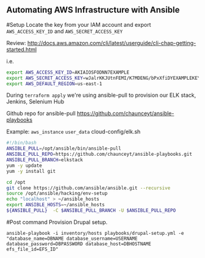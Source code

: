 ## Automating AWS Infrastructure with Ansible

#Setup
Locate the key from your IAM account and export ```AWS_ACCESS_KEY_ID``` and ```AWS_SECRET_ACCESS_KEY```

Review: http://docs.aws.amazon.com/cli/latest/userguide/cli-chap-getting-started.html

i.e.
```bash
export AWS_ACCESS_KEY_ID=AKIAIOSFODNN7EXAMPLE
export AWS_SECRET_ACCESS_KEY=wJalrKKJUtnFEMI/K7MDENG/bPxXfiDYEXAMPLEKEY
export AWS_DEFAULT_REGION=us-east-1
```

During ```terraform apply``` we're using ansible-pull to provision our ELK stack, Jenkins, Selenium Hub

Github repo for ansible-pull https://github.com/chaunceyt/ansible-playbooks

Example: ```aws_instance``` ```user_data``` cloud-config/elk.sh

```bash
#!/bin/bash
ANSIBLE_PULL=/opt/ansible/bin/ansible-pull
ANSIBLE_PULL_REPO=https://github.com/chaunceyt/ansible-playbooks.git
ANSIBLE_PULL_BRANCH=elkstack
yum -y update
yum -y install git

cd /opt
git clone https://github.com/ansible/ansible.git --recursive
source /opt/ansible/hacking/env-setup
echo "localhost" > ~/ansible_hosts
export ANSIBLE_HOSTS=~/ansible_hosts
${ANSIBLE_PULL}  -C $ANSIBLE_PULL_BRANCH -U $ANSIBLE_PULL_REPO
```

#Post command
Provision Drupal setup.
```
ansible-playbook -i inventory/hosts playbooks/drupal-setup.yml -e "database_name=DBNAME database_username=USERNAME database_password=DBPASSWORD database_host=DBHOSTNAME efs_file_id=EFS_ID"
```

